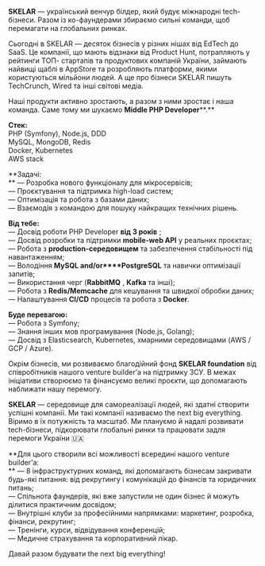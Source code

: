 **SKELAR** — український венчур білдер, який будує міжнародні tech-бізнеси.
Разом із ко-фаундерами збираємо сильні команди, щоб перемагати на глобальних
ринках.

Сьогодні в SKELAR — десяток бізнесів у різних нішах від EdTech до SaaS. Це
компанії, що мають відзнаки від Product Hunt, потрапляють у рейтинги ТОП-
стартапів та продуктових компаній України, займають найвищі щаблі в AppStore
та розробляють платформи, якими користуються мільйони людей. А ще про бізнеси
SKELAR пишуть TechCrunch, Wired та інші світові медіа.

Наші продукти активно зростають, а разом з ними зростає і наша команда. Саме
тому ми шукаємо **Middle PHP Developer****.**

**Стек:**  
PHP (Symfony), Node.js, DDD  
MySQL, MongoDB, Redis  
Docker, Kubernetes  
AWS stack

**Задачі:  
** — Розробка нового функціоналу для мікросервісів;  
— Проєктування та підтримка high-load систем;  
— Оптимізація та робота з базами даних;  
— Взаємодія з командою для пошуку найкращих технічних рішень.

**Від тебе:**  
— Досвід роботи PHP Developer **від 3 років** ;  
— Досвід розробки та підтримки **mobile-web API** у реальних проєктах;  
— Робота з **production-середовищем** та забезпечення стабільності під
навантаженням;  
— Володіння **MySQL and/or****PostgreSQL** та навички оптимізації запитів;  
— Використання черг (**RabbitMQ** , **Kafka** та інші);  
— Робота з **Redis/Memcache** для кешування та швидкої обробки даних;  
— Налаштування **CI/CD** процесів та робота з **Docker**.

**Буде перевагою:**  
— Робота з Symfony;  
— Знання інших мов програмування (Node.js, Golang);  
— Досвід з Elasticsearch, Kubernetes, хмарними середовищами (AWS / GCP /
Azure).

Окрім бізнесів, ми розвиваємо благодійний фонд **SKELAR foundation** від
співробітників нашого venture builder’а на підтримку ЗСУ. В межах ініціативи
створюємо та фінансуємо великі проєкти, що допомагають наближати нашу
перемогу.

**SKELAR** — середовище для самореалізації людей, які здатні створити успішні
компанії. Ми такі компанії називаємо the next big everything. Віримо в їх
потужність та масштаб. Ми плануємо й надалі розвивати tech-бізнеси,
підкорювати глобальні ринки та працювати задля перемоги України 🇺🇦

**Для цього створили всі можливості всередині нашого venture builderʼа:  
** — 8 інфраструктурних команд, які допомагають бізнесам закривати будь-які
питання: від рекрутингу і комунікацій до фінансів та юридичних питань;  
— Спільнота фаундерів, які вже запустили не один бізнес й можуть ділитися
практичним досвідом;  
— Внутрішні клуби за професійними напрямками: маркетинг, розробка, фінанси,
рекрутинг;  
— Тренінги, курси, відвідування конференцій;  
— Медичне страхування та корпоративний лікар.

Давай разом будувати the next big everything!